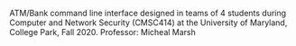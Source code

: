 ATM/Bank command line interface designed in teams of 4 students during Computer and Network Security (CMSC414) at the University of Maryland, College Park, Fall 2020.
Professor: Micheal Marsh
